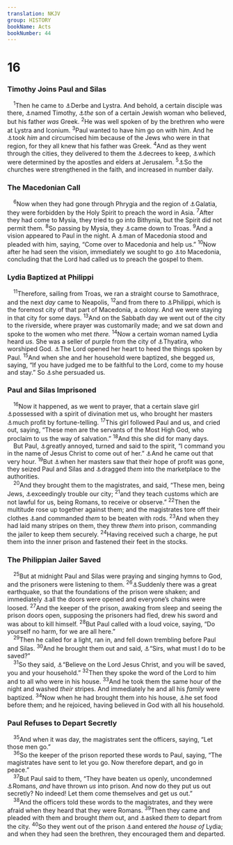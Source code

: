 ```yaml
---
translation: NKJV
group: HISTORY
bookName: Acts 
bookNumber: 44
---
```


<div class="title"><h1>16</h1><h3>Timothy Joins Paul and Silas</h3></div>
<span class="verse cong_16_1"> <sup>1</sup>Then he came to <a data-toggle="tooltip" data-placement="bottom" title="Acts 14:6">⚓</a>Derbe and Lystra. And behold, a certain disciple was there, <a data-toggle="tooltip" data-placement="bottom" title="Acts 19:22; Rom. 16:21; 1 Cor. 4:17; 16:10; Phil. 1:1; 2:19; 1 Thess. 3:2; 2 Tim. 1:2">⚓</a>named Timothy, <a data-toggle="tooltip" data-placement="bottom" title="2 Tim. 1:5; 3:15">⚓</a><i>the</i> son of a certain Jewish woman who believed, but his father <i>was</i> Greek. </span>
<span class="verse cong_16_2"><sup>2</sup>He was well spoken of by the brethren who were at Lystra and Iconium. </span>
<span class="verse cong_16_3"><sup>3</sup>Paul wanted to have him go on with him. And he <a data-toggle="tooltip" data-placement="bottom" title="(1 Cor. 9:20; Gal. 2:3; 5:2)">⚓</a>took <i>him</i> and circumcised him because of the Jews who were in that region, for they all knew that his father was Greek. </span>
<span class="verse cong_16_4"><sup>4</sup>And as they went through the cities, they delivered to them the <a data-toggle="tooltip" data-placement="bottom" title="Acts 15:19–21">⚓</a>decrees to keep, <a data-toggle="tooltip" data-placement="bottom" title="Acts 15:28, 29">⚓</a>which were determined by the apostles and elders at Jerusalem. </span>
<span class="verse cong_16_5"><sup>5</sup><a data-toggle="tooltip" data-placement="bottom" title="Acts 2:47; 15:41">⚓</a>So the churches were strengthened in the faith, and increased in number daily.<br/></span>
<div class="title"><h3>The Macedonian Call</h3></div>
<span class="verse cong_16_6"> <sup>6</sup>Now when they had gone through Phrygia and the region of <a data-toggle="tooltip" data-placement="bottom" title="Acts 18:23; Gal. 1:1, 2">⚓</a>Galatia, they were forbidden by the Holy Spirit to preach the word in Asia. </span>
<span class="verse cong_16_7"><sup>7</sup>After they had come to Mysia, they tried to go into Bithynia, but the Spirit did not permit them. </span>
<span class="verse cong_16_8"><sup>8</sup>So passing by Mysia, they <a data-toggle="tooltip" data-placement="bottom" title="Acts 16:11; 20:5; 2 Cor. 2:12; 2 Tim. 4:13">⚓</a>came down to Troas. </span>
<span class="verse cong_16_9"><sup>9</sup>And a vision appeared to Paul in the night. A <a data-toggle="tooltip" data-placement="bottom" title="Acts 10:30">⚓</a>man of Macedonia stood and pleaded with him, saying, “Come over to Macedonia and help us.” </span>
<span class="verse cong_16_10"><sup>10</sup>Now after he had seen the vision, immediately we sought to go <a data-toggle="tooltip" data-placement="bottom" title="2 Cor. 2:13">⚓</a>to Macedonia, concluding that the Lord had called us to preach the gospel to them.<br/></span>
<div class="title"><h3>Lydia Baptized at Philippi</h3></div>
<span class="verse cong_16_11"> <sup>11</sup>Therefore, sailing from Troas, we ran a straight course to Samothrace, and the next <i>day</i> came to Neapolis, </span>
<span class="verse cong_16_12"><sup>12</sup>and from there to <a data-toggle="tooltip" data-placement="bottom" title="Acts 20:6; Phil. 1:1; 1 Thess. 2:2">⚓</a>Philippi, which is the foremost city of that part of Macedonia, a colony. And we were staying in that city for some days. </span>
<span class="verse cong_16_13"><sup>13</sup>And on the Sabbath day we went out of the city to the riverside, where prayer was customarily made; and we sat down and spoke to the women who met <i>there.</i></span>
<span class="verse cong_16_14"><sup>14</sup>Now a certain woman named Lydia heard <i>us.</i> She was a seller of purple from the city of <a data-toggle="tooltip" data-placement="bottom" title="Rev. 1:11; 2:18, 24">⚓</a>Thyatira, who worshiped God. <a data-toggle="tooltip" data-placement="bottom" title="Luke 24:45">⚓</a>The Lord opened her heart to heed the things spoken by Paul. </span>
<span class="verse cong_16_15"><sup>15</sup>And when she and her household were baptized, she begged <i>us,</i> saying, “If you have judged me to be faithful to the Lord, come to my house and stay.” So <a data-toggle="tooltip" data-placement="bottom" title="Gen. 19:3; 33:11; Judg. 19:21; Luke 24:29; (Heb. 13:2)">⚓</a>she persuaded us.<br/></span>
<div class="title"><h3>Paul and Silas Imprisoned</h3></div>
<span class="verse cong_16_16"> <sup>16</sup>Now it happened, as we went to prayer, that a certain slave girl <a data-toggle="tooltip" data-placement="bottom" title="Lev. 19:31; 20:6, 27; Deut. 18:11; 1 Sam. 28:3, 7; 2 Kin. 21:6; 1 Chr. 10:13; Is. 8:19">⚓</a>possessed with a spirit of divination met us, who brought her masters <a data-toggle="tooltip" data-placement="bottom" title="Acts 19:24">⚓</a>much profit by fortune-telling. </span>
<span class="verse cong_16_17"><sup>17</sup>This girl followed Paul and us, and cried out, saying, “These men are the servants of the Most High God, who proclaim to us the way of salvation.” </span>
<span class="verse cong_16_18"><sup>18</sup>And this she did for many days.<br/> But Paul, <a data-toggle="tooltip" data-placement="bottom" title="Mark 1:25, 34">⚓</a>greatly annoyed, turned and said to the spirit, “I command you in the name of Jesus Christ to come out of her.” <a data-toggle="tooltip" data-placement="bottom" title="Mark 16:17">⚓</a>And he came out that very hour. </span>
<span class="verse cong_16_19"><sup>19</sup>But <a data-toggle="tooltip" data-placement="bottom" title="Acts 16:16; 19:25, 26">⚓</a>when her masters saw that their hope of profit was gone, they seized Paul and Silas and <a data-toggle="tooltip" data-placement="bottom" title="Matt. 10:18">⚓</a>dragged <i>them</i> into the marketplace to the authorities.<br/></span>
<span class="verse cong_16_20"> <sup>20</sup>And they brought them to the magistrates, and said, “These men, being Jews, <a data-toggle="tooltip" data-placement="bottom" title="1 Kin. 18:17; Acts 17:8">⚓</a>exceedingly trouble our city; </span>
<span class="verse cong_16_21"><sup>21</sup>and they teach customs which are not lawful for us, being Romans, to receive or observe.” </span>
<span class="verse cong_16_22"><sup>22</sup>Then the multitude rose up together against them; and the magistrates tore off their clothes <a data-toggle="tooltip" data-placement="bottom" title="2 Cor. 6:5; 11:23, 25; 1 Thess. 2:2">⚓</a>and commanded <i>them</i> to be beaten with rods. </span>
<span class="verse cong_16_23"><sup>23</sup>And when they had laid many stripes on them, they threw <i>them</i> into prison, commanding the jailer to keep them securely. </span>
<span class="verse cong_16_24"><sup>24</sup>Having received such a charge, he put them into the inner prison and fastened their feet in the stocks.<br/></span>
<div class="title"><h3>The Philippian Jailer Saved</h3></div>
<span class="verse cong_16_25"> <sup>25</sup>But at midnight Paul and Silas were praying and singing hymns to God, and the prisoners were listening to them. </span>
<span class="verse cong_16_26"><sup>26</sup><a data-toggle="tooltip" data-placement="bottom" title="Acts 4:31">⚓</a>Suddenly there was a great earthquake, so that the foundations of the prison were shaken; and immediately <a data-toggle="tooltip" data-placement="bottom" title="Acts 5:19; 12:7, 10">⚓</a>all the doors were opened and everyone’s chains were loosed. </span>
<span class="verse cong_16_27"><sup>27</sup>And the keeper of the prison, awaking from sleep and seeing the prison doors open, supposing the prisoners had fled, drew his sword and was about to kill himself. </span>
<span class="verse cong_16_28"><sup>28</sup>But Paul called with a loud voice, saying, “Do yourself no harm, for we are all here.”<br/></span>
<span class="verse cong_16_29"> <sup>29</sup>Then he called for a light, ran in, and fell down trembling before Paul and Silas. </span>
<span class="verse cong_16_30"><sup>30</sup>And he brought them out and said, <a data-toggle="tooltip" data-placement="bottom" title="Luke 3:10; Acts 2:37; 9:6; 22:10">⚓</a>“Sirs, what must I do to be saved?”<br/></span>
<span class="verse cong_16_31"> <sup>31</sup>So they said, <a data-toggle="tooltip" data-placement="bottom" title="(John 3:16, 36; 6:47; Acts 13:38, 39; Rom. 10:9–11; 1 John 5:10)">⚓</a>“Believe on the Lord Jesus Christ, and you will be saved, you and your household.” </span>
<span class="verse cong_16_32"><sup>32</sup>Then they spoke the word of the Lord to him and to all who were in his house. </span>
<span class="verse cong_16_33"><sup>33</sup>And he took them the same hour of the night and washed <i>their</i> stripes. And immediately he and all his <i>family</i> were baptized. </span>
<span class="verse cong_16_34"><sup>34</sup>Now when he had brought them into his house, <a data-toggle="tooltip" data-placement="bottom" title="Matt. 5:4; Luke 5:29; 19:6">⚓</a>he set food before them; and he rejoiced, having believed in God with all his household.<br/></span>
<div class="title"><h3>Paul Refuses to Depart Secretly</h3></div>
<span class="verse cong_16_35"> <sup>35</sup>And when it was day, the magistrates sent the officers, saying, “Let those men go.”<br/></span>
<span class="verse cong_16_36"> <sup>36</sup>So the keeper of the prison reported these words to Paul, saying, “The magistrates have sent to let you go. Now therefore depart, and go in peace.”<br/></span>
<span class="verse cong_16_37"> <sup>37</sup>But Paul said to them, “They have beaten us openly, uncondemned <a data-toggle="tooltip" data-placement="bottom" title="Acts 22:25–29">⚓</a>Romans, <i>and</i> have thrown <i>us</i> into prison. And now do they put us out secretly? No indeed! Let them come themselves and get us out.”<br/></span>
<span class="verse cong_16_38"> <sup>38</sup>And the officers told these words to the magistrates, and they were afraid when they heard that they were Romans. </span>
<span class="verse cong_16_39"><sup>39</sup>Then they came and pleaded with them and brought <i>them</i> out, and <a data-toggle="tooltip" data-placement="bottom" title="Matt. 8:34">⚓</a>asked <i>them</i> to depart from the city. </span>
<span class="verse cong_16_40"><sup>40</sup>So they went out of the prison <a data-toggle="tooltip" data-placement="bottom" title="Acts 16:14">⚓</a>and entered <i>the</i> <i>house</i> <i>of</i> Lydia; and when they had seen the brethren, they encouraged them and departed.<br/></span>
